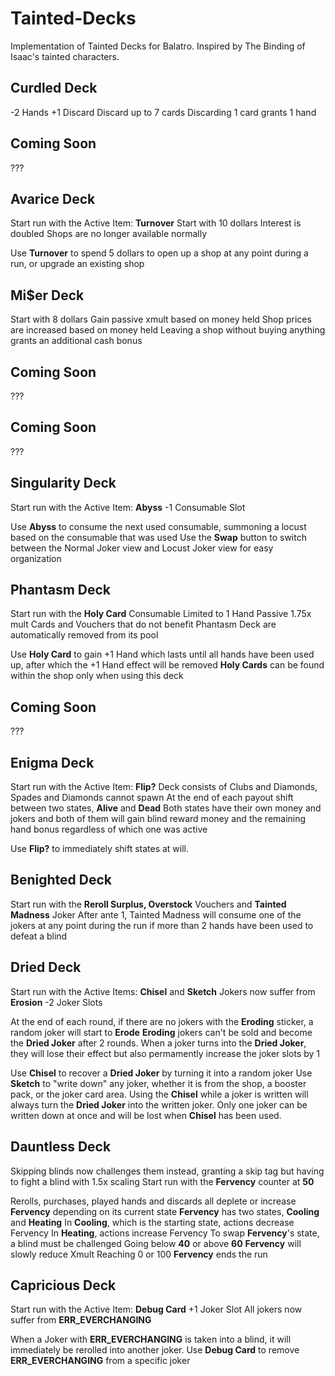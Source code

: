 # Tainted-Decks
Implementation of Tainted Decks for Balatro. Inspired by The Binding of Isaac's tainted characters.

## Curdled Deck 
-2 Hands
+1 Discard
Discard up to 7 cards
Discarding 1 card grants 1 hand

## Coming Soon
???

## Avarice Deck
Start run with the Active Item: **Turnover**
Start with 10 dollars
Interest is doubled
Shops are no longer available normally

Use **Turnover** to spend 5 dollars to open up a shop at any point during a run, or upgrade an existing shop

## Mi$er Deck
Start with 8 dollars
Gain passive xmult based on money held
Shop prices are increased based on money held
Leaving a shop without buying anything grants an additional cash bonus

## Coming Soon
???

## Coming Soon
???

## Singularity Deck
Start run with the Active Item: **Abyss**
-1 Consumable Slot

Use **Abyss** to consume the next used consumable, summoning a locust based on the consumable that was used
Use the **Swap** button to switch between the Normal Joker view and Locust Joker view for easy organization

## Phantasm Deck
Start run with the **Holy Card** Consumable
Limited to 1 Hand
Passive 1.75x mult
Cards and Vouchers that do not benefit Phantasm Deck are automatically removed from its pool

Use **Holy Card** to gain +1 Hand which lasts until all hands have been used up, after which the +1 Hand effect will be removed
**Holy Cards** can be found within the shop only when using this deck

## Coming Soon
???

## Enigma Deck
Start run with the Active Item: **Flip?**
Deck consists of Clubs and Diamonds, Spades and Diamonds cannot spawn
At the end of each payout shift between two states, **Alive** and **Dead**
Both states have their own money and jokers and both of them will gain blind reward money and the remaining hand bonus regardless of which one was active

Use **Flip?** to immediately shift states at will.

## Benighted Deck
Start run with the **Reroll Surplus, Overstock** Vouchers and **Tainted Madness** Joker
After ante 1, Tainted Madness will consume one of the jokers at any point during the run if more than 2 hands have been used to defeat a blind

## Dried Deck
Start run with the Active Items: **Chisel** and **Sketch** 
Jokers now suffer from **Erosion**
-2 Joker Slots

At the end of each round, if there are no jokers with the **Eroding** sticker, a random joker will start to **Erode**
**Eroding** jokers can't be sold and become the **Dried Joker** after 2 rounds.
When a joker turns into the **Dried Joker**, they will lose their effect but also permamently increase the joker slots by 1

Use **Chisel** to recover a **Dried Joker** by turning it into a random joker
Use **Sketch** to "write down" any joker, whether it is from the shop, a booster pack, or the joker card area. Using the **Chisel** while a joker is written will always turn the **Dried Joker** into the written joker. Only one joker can be written down at once and will be lost when **Chisel** has been used.

## Dauntless Deck
Skipping blinds now challenges them instead, granting a skip tag but having to fight a blind with 1.5x scaling
Start run with the **Fervency** counter at **50**

Rerolls, purchases, played hands and discards all deplete or increase **Fervency** depending on its current state
**Fervency** has two states, **Cooling** and **Heating**
In **Cooling**, which is the starting state, actions decrease Fervency
In **Heating**, actions increase Fervency
To swap **Fervency**'s state, a blind must be challenged
Going below **40** or above **60** **Fervency** will slowly reduce Xmult
Reaching 0 or 100 **Fervency** ends the run

## Capricious Deck 
Start run with the Active Item: **Debug Card**
+1 Joker Slot
All jokers now suffer from **ERR_EVERCHANGING**

When a Joker with **ERR_EVERCHANGING** is taken into a blind, it will immediately be rerolled into another joker.
Use **Debug Card** to remove **ERR_EVERCHANGING** from a specific joker
